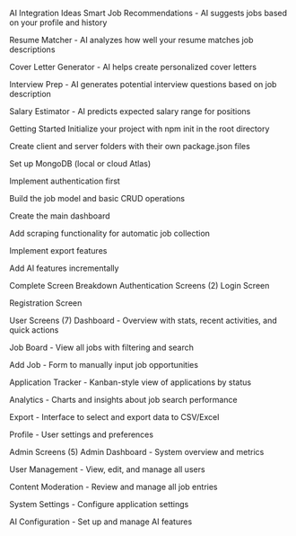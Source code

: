 AI Integration Ideas
Smart Job Recommendations - AI suggests jobs based on your profile and history

Resume Matcher - AI analyzes how well your resume matches job descriptions

Cover Letter Generator - AI helps create personalized cover letters

Interview Prep - AI generates potential interview questions based on job description

Salary Estimator - AI predicts expected salary range for positions

Getting Started
Initialize your project with npm init in the root directory

Create client and server folders with their own package.json files

Set up MongoDB (local or cloud Atlas)

Implement authentication first

Build the job model and basic CRUD operations

Create the main dashboard

Add scraping functionality for automatic job collection

Implement export features

Add AI features incrementally


Complete Screen Breakdown
Authentication Screens (2)
Login Screen

Registration Screen

User Screens (7)
Dashboard - Overview with stats, recent activities, and quick actions

Job Board - View all jobs with filtering and search

Add Job - Form to manually input job opportunities

Application Tracker - Kanban-style view of applications by status

Analytics - Charts and insights about job search performance

Export - Interface to select and export data to CSV/Excel

Profile - User settings and preferences

Admin Screens (5)
Admin Dashboard - System overview and metrics

User Management - View, edit, and manage all users

Content Moderation - Review and manage all job entries

System Settings - Configure application settings

AI Configuration - Set up and manage AI features